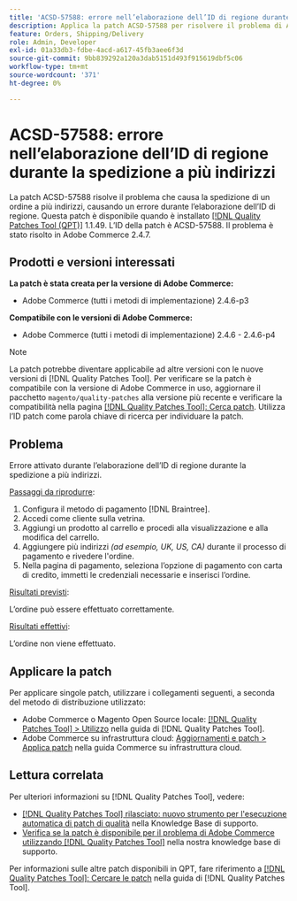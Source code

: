 ```yaml
---
title: 'ACSD-57588: errore nell’elaborazione dell’ID di regione durante la spedizione a più indirizzi'
description: Applica la patch ACSD-57588 per risolvere il problema di Adobe Commerce, a causa del quale la spedizione di un ordine a più indirizzi genera un errore durante l’elaborazione dell’ID di regione.
feature: Orders, Shipping/Delivery
role: Admin, Developer
exl-id: 01a33db3-fdbe-4acd-a617-45fb3aee6f3d
source-git-commit: 9bb839292a120a3dab5151d493f915619dbf5c06
workflow-type: tm+mt
source-wordcount: '371'
ht-degree: 0%

---
```


# ACSD-57588: errore nell’elaborazione dell’ID di regione durante la spedizione a più indirizzi

La patch ACSD-57588 risolve il problema che causa la spedizione di un ordine a più indirizzi, causando un errore durante l’elaborazione dell’ID di regione. Questa patch è disponibile quando è installato [[!DNL Quality Patches Tool (QPT)]](/help/announcements/adobe-commerce-announcements/magento-quality-patches-released-new-tool-to-self-serve-quality-patches.md) 1.1.49. L’ID della patch è ACSD-57588. Il problema è stato risolto in Adobe Commerce 2.4.7.

## Prodotti e versioni interessati

**La patch è stata creata per la versione di Adobe Commerce:**

* Adobe Commerce (tutti i metodi di implementazione) 2.4.6-p3

**Compatibile con le versioni di Adobe Commerce:**

* Adobe Commerce (tutti i metodi di implementazione) 2.4.6 - 2.4.6-p4

>[!NOTE]
>
>La patch potrebbe diventare applicabile ad altre versioni con le nuove versioni di [!DNL Quality Patches Tool]. Per verificare se la patch è compatibile con la versione di Adobe Commerce in uso, aggiornare il pacchetto `magento/quality-patches` alla versione più recente e verificare la compatibilità nella pagina [[!DNL Quality Patches Tool]: Cerca patch](https://experienceleague.adobe.com/tools/commerce-quality-patches/index.html?lang=it). Utilizza l’ID patch come parola chiave di ricerca per individuare la patch.

## Problema

Errore attivato durante l’elaborazione dell’ID di regione durante la spedizione a più indirizzi.

<u>Passaggi da riprodurre</u>:

1. Configura il metodo di pagamento [!DNL Braintree].
1. Accedi come cliente sulla vetrina.
1. Aggiungi un prodotto al carrello e procedi alla visualizzazione e alla modifica del carrello.
1. Aggiungere più indirizzi *(ad esempio, UK, US, CA)* durante il processo di pagamento e rivedere l&#39;ordine.
1. Nella pagina di pagamento, seleziona l’opzione di pagamento con carta di credito, immetti le credenziali necessarie e inserisci l’ordine.

<u>Risultati previsti</u>:

L’ordine può essere effettuato correttamente.

<u>Risultati effettivi</u>:

L’ordine non viene effettuato.

## Applicare la patch

Per applicare singole patch, utilizzare i collegamenti seguenti, a seconda del metodo di distribuzione utilizzato:

* Adobe Commerce o Magento Open Source locale: [[!DNL Quality Patches Tool] > Utilizzo](https://experienceleague.adobe.com/docs/commerce-operations/tools/quality-patches-tool/usage.html?lang=it) nella guida di [!DNL Quality Patches Tool].
* Adobe Commerce su infrastruttura cloud: [Aggiornamenti e patch > Applica patch](https://experienceleague.adobe.com/docs/commerce-cloud-service/user-guide/develop/upgrade/apply-patches.html?lang=it) nella guida Commerce su infrastruttura cloud.

## Lettura correlata

Per ulteriori informazioni su [!DNL Quality Patches Tool], vedere:

* [[!DNL Quality Patches Tool] rilasciato: nuovo strumento per l&#39;esecuzione automatica di patch di qualità](/help/announcements/adobe-commerce-announcements/magento-quality-patches-released-new-tool-to-self-serve-quality-patches.md) nella Knowledge Base di supporto.
* [Verifica se la patch è disponibile per il problema di Adobe Commerce utilizzando  [!DNL Quality Patches Tool]](/help/support-tools/patches-available-in-qpt-tool/check-patch-for-magento-issue-with-magento-quality-patches.md) nella nostra knowledge base di supporto.

Per informazioni sulle altre patch disponibili in QPT, fare riferimento a [[!DNL Quality Patches Tool]: Cercare le patch](https://experienceleague.adobe.com/tools/commerce-quality-patches/index.html?lang=it) nella guida di [!DNL Quality Patches Tool].
